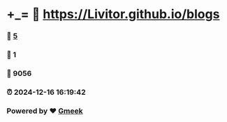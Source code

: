 # +_= :link: https://Livitor.github.io/blogs 
### :page_facing_up: [5](https://Livitor.github.io/blogs/tag.html) 
### :speech_balloon: 1 
### :hibiscus: 9056 
### :alarm_clock: 2024-12-16 16:19:42 
### Powered by :heart: [Gmeek](https://github.com/Meekdai/Gmeek)
